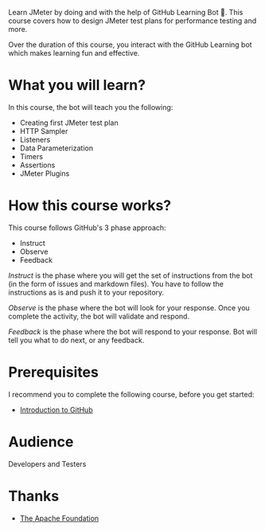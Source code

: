 Learn JMeter by doing and with the help of GitHub Learning Bot 🤖. This course covers how to design JMeter test plans for performance testing and more.

Over the duration of this course, you interact with the GitHub Learning bot which makes learning fun and effective.

# What you will learn?

In this course, the bot will teach you the following:

* Creating first JMeter test plan
* HTTP Sampler
* Listeners
* Data Parameterization
* Timers
* Assertions
* JMeter Plugins

# How this course works?

This course follows GitHub's 3 phase approach:

* Instruct
* Observe
* Feedback

*Instruct* is the phase where you will get the set of instructions from the bot (in the form of issues and markdown files). You have to follow the instructions as is and push it to your repository.

*Observe* is the phase where the bot will look for your response. Once you complete the activity, the bot will validate and respond.

*Feedback* is the phase where the bot will respond to your response. Bot will tell you what to do next, or any feedback.

# Prerequisites

I recommend you to complete the following course, before you get started:

* [Introduction to GitHub](https://lab.github.com/githubtraining/introduction-to-github/)

# Audience

Developers and Testers

# Thanks

* [The Apache Foundation](https://jmeter.apache.org/)